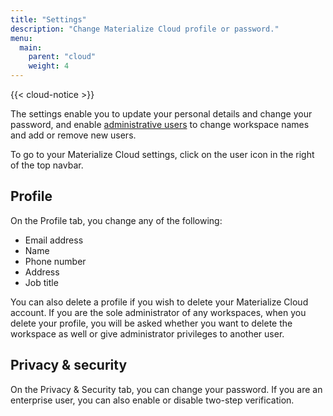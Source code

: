 ```yaml
---
title: "Settings"
description: "Change Materialize Cloud profile or password."
menu:
  main:
    parent: "cloud"
    weight: 4
---
```


{{< cloud-notice >}}

The settings enable you to update your personal details and change your password, and enable [administrative users](../administer-workspace) to change workspace names and add or remove new users.

To go to your Materialize Cloud settings, click on the user icon in the right of the top navbar.

## Profile

On the Profile tab, you change any of the following:

* Email address
* Name
* Phone number
* Address
* Job title

You can also delete a profile if you wish to delete your Materialize Cloud account. If you are the sole administrator of any workspaces, when you delete your profile, you will be asked whether you want to delete the workspace as well or give administrator privileges to another user.

## Privacy &amp; security

On the Privacy & Security tab, you can change your password. If you are an enterprise user, you can also enable or disable two-step verification.
